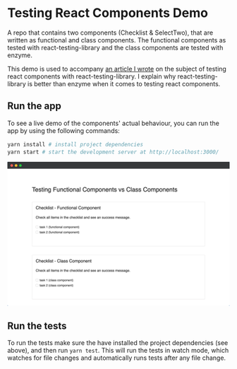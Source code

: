 # Testing React Components Demo
A repo that contains two components (Checklist & SelectTwo), that are written as functional and class components. The functional components as tested with react-testing-library and the class components are tested with enzyme.

This demo is used to accompany [an article I wrote](https://www.robertcooper.me/testing-stateful-functional-react-components-with-react-testing-library) on the subject of testing react components with react-testing-library. I explain why react-testing-library is better than enzyme when it comes to testing react components.


## Run the app
To see a live demo of the components' actual behaviour, you can run the app by using the following commands:

```bash
yarn install # install project dependencies
yarn start # start the development server at http://localhost:3000/
```

![Screenshot of the app running locally](./screenshot.png)

## Run the tests
To run the tests make sure the have installed the project dependencies (see above), and then run `yarn test`. This will run the tests in watch mode, which watches for file changes and automatically runs tests after any file change.
